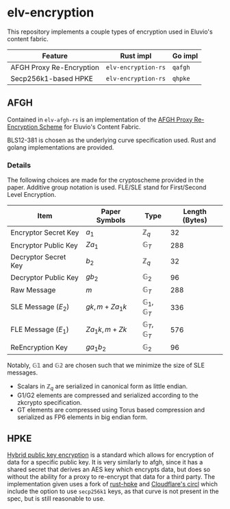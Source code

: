 # elv-encryption
This repository implements a couple types of encryption used in Eluvio's content fabric.

| Feature                  | Rust impl           | Go impl |
| ------------------------ | ------------------- | ------- |
| AFGH Proxy Re-Encryption | `elv-encryption-rs` | `qafgh` |
| Secp256k1-based HPKE     | `elv-encryption-rs` | `qhpke` |


## AFGH

Contained in `elv-afgh-rs` is an implementation of the [AFGH Proxy Re-Encryption Scheme](https://web.archive.org/web/20220313022340/https://eprint.iacr.org/2005/028.pdf) for Eluvio's Content Fabric.

BLS12-381 is chosen as the underlying curve specification used. Rust and golang implementations are provided. 

### Details 

The following choices are made for the cryptoscheme provided in the paper. Additive group notation is used.
FLE/SLE stand for First/Second Level Encryption.

| Item                 | Paper Symbols       | Type                         | Length (Bytes) |
| -------------------- | ------------------- | ---------------------------- | -------------- |
| Encryptor Secret Key | $a_1$               | $\mathbb{Z}_q$               | 32             |
| Encryptor Public Key | $Z{a_1}$            | $\mathbb{G}_T$               | 288            |
| Decryptor Secret Key | $b_2$               | $\mathbb{Z}_q$               | 32             |
| Decryptor Public Key | $g b_2$             | $\mathbb{G}_2$               | 96             |
| Raw Message          | $m$                 | $\mathbb{G}_T$               | 288            |
| SLE Message ($E_2$)  | $gk, m + Z {a_1 k}$ | $\mathbb{G}_1, \mathbb{G}_T$ | 336            |
| FLE Message ($E_1$)  | $Za_1k, m + Z k$    | $\mathbb{G}_T, \mathbb{G}_T$ | 576            |
| ReEncryption Key     | $g {a_1 b_2}$       | $\mathbb{G}_2$               | 96             |

Notably, $\mathbb{G1}$ and $\mathbb{G2}$ are chosen such that we minimize the size of SLE messages. 

* Scalars in $\mathbb{Z}_q$ are serialized in canonical form as little endian.
* G1/G2 elements are compressed and serialized according to the zkcrypto specification.
* GT elements are compressed using Torus based compression and serialized as FP6 elements in big endian form.


## HPKE

[Hybrid public key encryption](https://datatracker.ietf.org/doc/rfc9180/) is a standard which allows for encryption of data for a specific public key. 
It is very similarly to afgh, since it has a shared secret that derives an AES key which encrypts data, but does so without the ability for a proxy to re-encrypt that data for a third party. 
The implementation given uses a fork of [rust-hpke](https://github.com/rozbb/rust-hpke) and [Cloudflare's circl](https://github.com/cloudflare/circl) which include the option to use `secp256k1` keys, as that curve is not present in the spec, but is still reasonable to use. 
